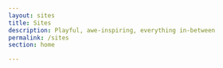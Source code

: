 ```yaml
---
layout: sites
title: Sites
description: Playful, awe-inspiring, everything in-between
permalink: /sites
section: home

---
```

